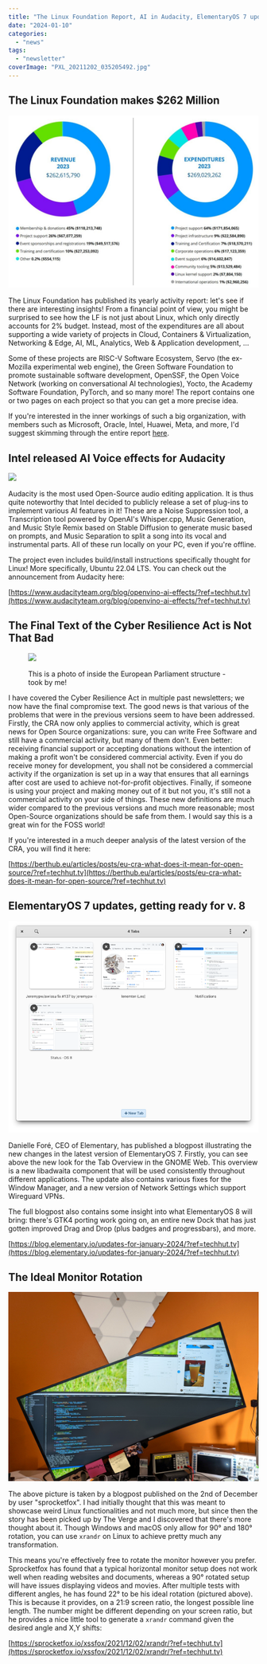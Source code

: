 ```yaml
---
title: "The Linux Foundation Report, AI in Audacity, ElementaryOS 7 update, and more!"
date: "2024-01-10"
categories: 
  - "news"
tags: 
  - "newsletter"
coverImage: "PXL_20211202_035205492.jpg"
---
```


## The Linux Foundation makes $262 Million

![The total revenue and expenses of the Linux Foundation for the year 2023.](images/tlf-2023-revenue-spending-1024x704.jpg)

The Linux Foundation has published its yearly activity report: let's see if there are interesting insights! From a financial point of view, you might be surprised to see how the LF is not just about Linux, which only directly accounts for 2% budget. Instead, most of the expenditures are all about supporting a wide variety of projects in Cloud, Containers & Virtualization, Networking & Edge, AI, ML, Analytics, Web & Application development, …

Some of these projects are RISC-V Software Ecosystem, Servo (the ex-Mozilla experimental web engine), the Green Software Foundation to promote sustainable software development, OpenSSF, the Open Voice Network (working on conversational AI technologies), Yocto, the Academy Software Foundation, PyTorch, and so many more! The report contains one or two pages on each project so that you can get a more precise idea.

If you're interested in the inner workings of such a big organization, with members such as Microsoft, Oracle, Intel, Huawei, Meta, and more, I'd suggest skimming through the entire report [here](https://www.linuxfoundation.org/hubfs/Reports/2023_lf_annual_report_122123a.pdf?hsLang=en).

## Intel released AI Voice effects for Audacity

![](images/image.png)

Audacity is the most used Open-Source audio editing application. It is thus quite noteworthy that Intel decided to publicly release a set of plug-ins to implement various AI features in it! These are a Noise Suppression tool, a Transcription tool powered by OpenAI's Whisper.cpp, Music Generation, and Music Style Remix based on Stable Diffusion to generate music based on prompts, and Music Separation to split a song into its vocal and instrumental parts. All of these run locally on your PC, even if you're offline.

The project even includes build/install instructions specifically thought for Linux! More specifically, Ubuntu 22.04 LTS. You can check out the announcement from Audacity here:

[https://www.audacityteam.org/blog/openvino-ai-effects/?ref=techhut.tv](https://www.audacityteam.org/blog/openvino-ai-effects/?ref=techhut.tv)

## The Final Text of the Cyber Resilience Act is Not That Bad

<figure>

![](images/PXL_20231213_162508693-2.jpg)

<figcaption>

This is a photo of inside the European Parliament structure - took by me!

</figcaption>

</figure>

I have covered the Cyber Resilience Act in multiple past newsletters; we now have the final compromise text. The good news is that various of the problems that were in the previous versions seem to have been addressed. Firstly, the CRA now only applies to commercial activity, which is great news for Open Source organizations: sure, you can write Free Software and still have a commercial activity, but many of them don't. Even better: receiving financial support or accepting donations without the intention of making a profit won't be considered commercial activity. Even if you do receive money for development, you shall not be considered a commercial activity if the organization is set up in a way that ensures that all earnings after cost are used to achieve not-for-profit objectives. Finally, if someone is using your project and making money out of it but not you, it's still not a commercial activity on your side of things. These new definitions are much wider compared to the previous versions and much more reasonable; most Open-Source organizations should be safe from them. I would say this is a great win for the FOSS world!

If you're interested in a much deeper analysis of the latest version of the CRA, you will find it here:

[https://berthub.eu/articles/posts/eu-cra-what-does-it-mean-for-open-source/?ref=techhut.tv](https://berthub.eu/articles/posts/eu-cra-what-does-it-mean-for-open-source/?ref=techhut.tv)

## ElementaryOS 7 updates, getting ready for v. 8

![GNOME Web](images/web.png)

Danielle Foré, CEO of Elementary, has published a blogpost illustrating the new changes in the latest version of ElementaryOS 7. Firstly, you can see above the new look for the Tab Overview in the GNOME Web. This overview is a new libadwaita component that will be used consistently throughout different applications. The update also contains various fixes for the Window Manager, and a new version of Network Settings which support Wireguard VPNs.

The full blogpost also contains some insight into what ElementaryOS 8 will bring: there's GTK4 porting work going on, an entire new Dock that has just gotten improved Drag and Drop (plus badges and progressbars), and more.

[https://blog.elementary.io/updates-for-january-2024/?ref=techhut.tv](https://blog.elementary.io/updates-for-january-2024/?ref=techhut.tv)

## The Ideal Monitor Rotation

![Monitor with a 22 degree rotation](images/PXL_20211202_035205492.jpg)

The above picture is taken by a blogpost published on the 2nd of December by user "sprocketfox". I had initially thought that this was meant to showcase weird Linux functionalities and not much more, but since then the story has been picked up by The Verge and I discovered that there's more thought about it. Though Windows and macOS only allow for 90° and 180° rotation, you can use `xrandr` on Linux to achieve pretty much any transformation.

This means you're effectively free to rotate the monitor however you prefer. Sprocketfox has found that a typical horizontal monitor setup does not work well when reading websites and documents, whereas a 90° rotated setup will have issues displaying videos and movies. After multiple tests with different angles, he has found 22° to be his ideal rotation (pictured above). This is because it provides, on a 21:9 screen ratio, the longest possible line length. The number might be different depending on your screen ratio, but he provides a nice little tool to generate a `xrandr` command given the desired angle and X,Y shifts:

[https://sprocketfox.io/xssfox/2021/12/02/xrandr/?ref=techhut.tv](https://sprocketfox.io/xssfox/2021/12/02/xrandr/?ref=techhut.tv)
